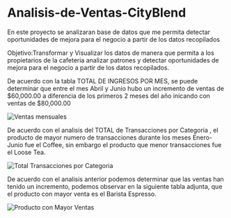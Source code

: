 # Analisis-de-Ventas-CityBlend
En este proyecto se analizaran base de datos que me permita detectar oportunidades de mejora para el negocio a partir de los datos recopilados 

Objetivo:Transformar y Visualizar los datos de manera que permita a los propietarios de la cafeteria analizar patrones y detectar oportunidades de mejora para el negocio a partir de los datos recopilados.

De acuerdo con la tabla TOTAL DE INGRESOS POR MES, se puede determinar que entre el mes Abril y Junio hubo un incremento de ventas de $60,000.00 a diferencia de los primeros 2 meses del año inicando con ventas de $80,000.00 

![Ventas mensuales ](https://github.com/user-attachments/assets/7edcda0f-f4f4-4ee2-9db4-2f3ef6786ab1)

De acuerdo con el analisis del TOTAL de Transacciones por Categoria , el producto de mayor numero de transacciones durante los meses Enero-Junio fue el Coffee, sin embargo el producto que menor transacciones fue el Loose Tea.

![Total Transacciones por Categoria ](https://github.com/user-attachments/assets/6d86dd72-a57c-4150-b102-6f9c109217e2)

De acuerdo con el analisis anterior podemos determinar que las ventas han tenido un incremento, podemos observar en la siguiente tabla adjunta, que el producto con mayor venta es el Barista Espresso.

![Producto con Mayor Ventas](https://github.com/user-attachments/assets/d17e47d8-e012-4a5c-8a9e-e0581dfd3b1f)
